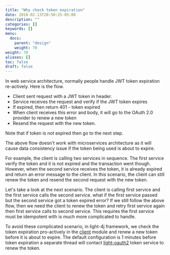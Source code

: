 ```yaml
---
title: "Why check token expiration"
date: 2018-02-13T20:50:25-05:00
description: ""
categories: []
keywords: []
menu:
  docs:
    parent: "design"
    weight: 70
weight: 70
aliases: []
toc: false
draft: false
---
```



In web service architecture, normally people handle JWT token expiration re-actively. Here
is the flow. 

* Client sent request with a JWT token in header.
* Service receives the request and verify if the JWT token expires
* If expired, then return 401 - token expired
* When client receives this error and body, it will go to the OAuth 2.0 provider to renew a new token
* Resend the request with the new token.

Note that if token is not expired then go to the next step. 


The above flow doesn't work with microservices architecture as it will cause data consistency
issue if the token being used is about to expire. 

For example, the client is calling two services in sequence. The first service verify the token
and it is not expired and the transaction went though. However, when the second service receives
the token, it is already expired and return an error message to the client. In this scenario, the
client can still renew the token and resend the second request with the new token. 

Let's take a look at the next scenario. The client is calling first service and the first service
calls the second service. what if the first service passed but the second service got a token
expired error? If we still follow the above flow, then we need the client to renew the token
and retry first service again then first service calls to second service. This requires the first
service must be idempotent with is much more complicated to handle.

To avoid these complicated scenario, in light-4j framework, we check the token expiration pro-actively
in the [client][] module and renew a new token before it is about to expire. The default configuration 
is 1 minutes before token expiration a separate thread will contact [light-oauth2][] token service to 
renew the token. 

[client]: /concern/client/
[light-oauth2]: /service/oauth/
